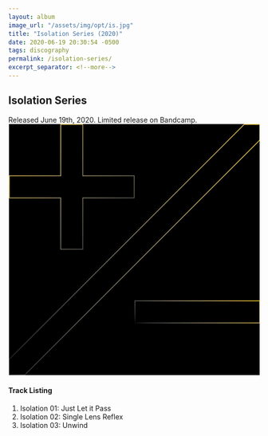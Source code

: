 ```yaml
---
layout: album
image_url: "/assets/img/opt/is.jpg"
title: "Isolation Series (2020)"
date: 2020-06-19 20:30:54 -0500
tags: discography
permalink: /isolation-series/
excerpt_separator: <!--more-->
---
```


<!--more-->

## Isolation Series

<div id="release-info">
    Released June 19th, 2020. Limited release on Bandcamp.
</div>

<div id="container">
    <div id="release-container">
        <div id="artwork">
            <a href="/assets/img/full/is.jpg" alt="Full res version"><img src="/assets/img/opt/is.jpg"/></a>
        </div>
        <div id="tracklist">
            <h4>Track Listing</h4>
            <ol>
                <li>Isolation 01: Just Let it Pass</li>
                <li>Isolation 02: Single Lens Reflex</li>
                <li>Isolation 03: Unwind</li>
            </ol>
        </div>
    </div>
</div>
